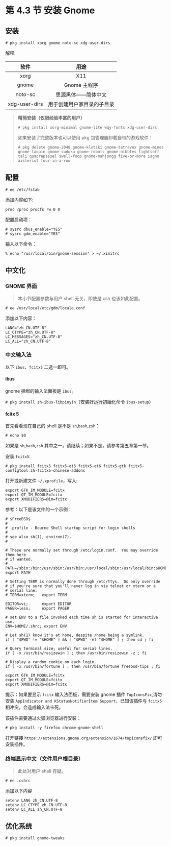 # 第 4.3 节 安装 Gnome

## 安装

```
# pkg install xorg gnome noto-sc xdg-user-dirs
```

解释:

|     软件      |            用途            |
| :-----------: | :------------------------: |
|     xorg      |            X11             |
|     gnome     |        Gnome 主程序        |
|    noto-sc    |     思源黑体——简体中文     |
| xdg-user-dirs | 用于创建用户家目录的子目录 |

> **精简安装（仅限经验丰富的用户）**
>
> ```
> # pkg install xorg-minimal gnome-lite wqy-fonts xdg-user-dirs
> ```
>
> 如果安装了完整版本也可以使用 pkg 包管理器卸载自带的游戏软件：
>
> ```
> # pkg delete gnome-2048 gnome-klotski gnome-tetravex gnome-mines gnome-taquin gnome-sudoku gnome-robots gnome-nibbles lightsoff tali quadrapassel swell-foop gnome-mahjongg five-or-more iagno aisleriot four-in-a-row
> ```

## 配置

`# ee /etc/fstab`

添加内容如下:

```
proc /proc procfs rw 0 0
```

配置启动项：

```
# sysrc dbus_enable="YES"
# sysrc gdm_enable="YES"
```

输入以下命令：

```
% echo "/usr/local/bin/gnome-session" > ~/.xinitrc
```

## 中文化

### GNOME 界面

> 本小节配置参数与用户 shell 无关，即使是 csh 也该如此配置。

```
# ee /usr/local/etc/gdm/locale.conf
```

添加以下内容：

```
LANG="zh_CN.UTF-8"
LC_CTYPE="zh_CN.UTF-8"
LC_MESSAGES="zh_CN.UTF-8"
LC_ALL="zh_CN.UTF-8"
```

### 中文输入法

以下 `ibus`、`fcitx5` 二选一即可。

#### ibus

gnome 捆绑的输入法面板是 `ibus`。

`# pkg install zh-ibus-libpinyin`（安装好运行初始化命令 `ibus-setup`）

#### fcitx 5

首先看看现在自己的 shell 是不是 `sh`,`bash`,`zsh`：

`# echo $0`

如果是 `sh`,`bash`,`zsh` 其中之一，请继续；如果不是，请参考第五章第一节。

安装 `fcitx5`:

```
# pkg install fcitx5 fcitx5-qt5 fcitx5-qt6 fcitx5-gtk fcitx5-configtool zh-fcitx5-chinese-addons
```

打开或新建文件 `~/.xprofile`，写入:

```
export GTK_IM_MODULE=fcitx
export QT_IM_MODULE=fcitx
export XMODIFIERS=@im=fcitx
```

参考：以下是该文件的一个示例：

```
# $FreeBSD$
#
# .profile - Bourne Shell startup script for login shells
#
# see also sh(1), environ(7).
#

# These are normally set through /etc/login.conf.  You may override them here
# if wanted.
# PATH=/sbin:/bin:/usr/sbin:/usr/bin:/usr/local/sbin:/usr/local/bin:$HOME/bin; export PATH

# Setting TERM is normally done through /etc/ttys.  Do only override
# if you're sure that you'll never log in via telnet or xterm or a
# serial line.
# TERM=xterm; 	export TERM

EDITOR=vi;   	export EDITOR
PAGER=less;  	export PAGER

# set ENV to a file invoked each time sh is started for interactive use.
ENV=$HOME/.shrc; export ENV

# Let sh(1) know it's at home, despite /home being a symlink.
if [ "$PWD" != "$HOME" ] && [ "$PWD" -ef "$HOME" ] ; then cd ; fi

# Query terminal size; useful for serial lines.
if [ -x /usr/bin/resizewin ] ; then /usr/bin/resizewin -z ; fi

# Display a random cookie on each login.
if [ -x /usr/bin/fortune ] ; then /usr/bin/fortune freebsd-tips ; fi

export GTK_IM_MODULE=fcitx
export QT_IM_MODULE=fcitx
export XMODIFIERS=@im=fcitx
```

提示：如果要显示 `fcitx` 输入法面板，需要安装 gnome 插件 `TopIconsFix`,请勿安装 `AppIndicator and KStatusNotifierItem Support`，已知该插件与 `fcitx5` 相冲突，会造成输入法卡死。

该插件需要通过火狐浏览器进行安装：

```
# pkg install -y firefox chrome-gnome-shell
```

打开链接 `https://extensions.gnome.org/extension/1674/topiconsfix/` 即可安装插件。

### 终端显示中文（文件用户根目录）

> 此处对用户 shell 存疑。

`# ee .cshrc`

添加以下内容

```
setenv LANG zh_CN.UTF-8
setenv LC_CTYPE zh_CN.UTF-8
setenv LC_ALL zh_CN.UTF-8
```

## 优化系统

`# pkg install gnome-tweaks`
